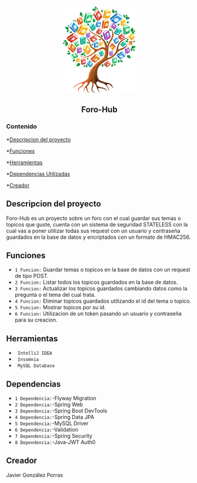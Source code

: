 <p align="center">
   <img src=klipartz.com(1).png>
</p>

<h2 align="center">Foro-Hub</h2>

### Contenido
*[Descripcion del proyecto](#descripcion-del-proyecto)

*[Funciones](#funciones)

*[Herramientas](#herramientas)

*[Dependencias Utilizadas](#dependencias)

*[Creador](#creador)



## Descripcion del proyecto
<p>Foro-Hub es un proyecto sobre un foro con el cual guardar sus temas o topicos que guste, cuenta con un sistema de seguridad
STATELESS con la cual vas a poner utilizar todas sus request con un usuario y contraseña guardados en la base de datos y encriptados
con un formato de HMAC256.</p>


## Funciones
* `1 Funcion:` Guardar temas o topicos en la base de datos con un request de tipo POST.
* `2 Funcion:` Listar todos los topicos guardados en la base de datos.
* `3 Funcion:` Actualizar los topicos guardados cambiando datos como la pregunta o el tema del cual trata.
* `4 Funcion:` Eliminar topicos guardados utilizando el id del tema o topico.
* `5 Funcion:` Mostrar topicos por su id.
* `6 Funcion:` Utilizacion de un token pasando un usuario y contraseña para su creacion.


## Herramientas
* ` IntelliJ IDEA`
* ` Insomnia`
* ` MySQL Database`

## Dependencias
* `1 Dependencia:`-Flyway Migration
* `2 Dependencia:`-Spring Web
* `3 Dependencia:`-Spring Boot DevTools
* `4 Dependencia:`-Spring Data JPA
* `5 Dependencia:`-MySQL Driver
* `6 Dependencia:`-Validation
* `7 Dependencia:`-Spring Security
* `8 Dependencia:`-Java-JWT Auth0


## Creador
Javier González Porras
